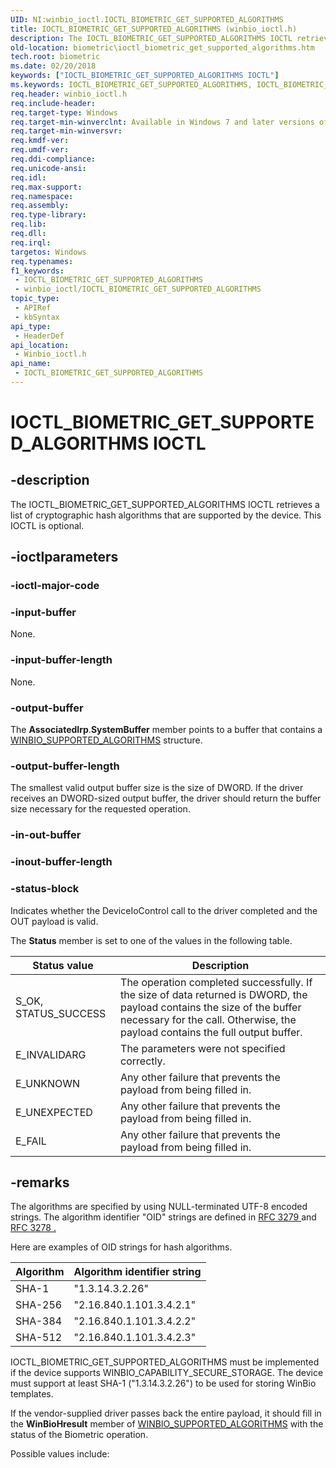 ```yaml
---
UID: NI:winbio_ioctl.IOCTL_BIOMETRIC_GET_SUPPORTED_ALGORITHMS
title: IOCTL_BIOMETRIC_GET_SUPPORTED_ALGORITHMS (winbio_ioctl.h)
description: The IOCTL_BIOMETRIC_GET_SUPPORTED_ALGORITHMS IOCTL retrieves a list of cryptographic hash algorithms that are supported by the device. This IOCTL is optional.
old-location: biometric\ioctl_biometric_get_supported_algorithms.htm
tech.root: biometric
ms.date: 02/20/2018
keywords: ["IOCTL_BIOMETRIC_GET_SUPPORTED_ALGORITHMS IOCTL"]
ms.keywords: IOCTL_BIOMETRIC_GET_SUPPORTED_ALGORITHMS, IOCTL_BIOMETRIC_GET_SUPPORTED_ALGORITHMS control, IOCTL_BIOMETRIC_GET_SUPPORTED_ALGORITHMS control code [Biometric Devices], biometric.ioctl_biometric_get_supported_algorithms, biometric_ref_64928d1a-978a-4bc9-8f4a-bac423c00133.xml, winbio_ioctl/IOCTL_BIOMETRIC_GET_SUPPORTED_ALGORITHMS
req.header: winbio_ioctl.h
req.include-header: 
req.target-type: Windows
req.target-min-winverclnt: Available in Windows 7 and later versions of Windows.
req.target-min-winversvr: 
req.kmdf-ver: 
req.umdf-ver: 
req.ddi-compliance: 
req.unicode-ansi: 
req.idl: 
req.max-support: 
req.namespace: 
req.assembly: 
req.type-library: 
req.lib: 
req.dll: 
req.irql: 
targetos: Windows
req.typenames: 
f1_keywords:
 - IOCTL_BIOMETRIC_GET_SUPPORTED_ALGORITHMS
 - winbio_ioctl/IOCTL_BIOMETRIC_GET_SUPPORTED_ALGORITHMS
topic_type:
 - APIRef
 - kbSyntax
api_type:
 - HeaderDef
api_location:
 - Winbio_ioctl.h
api_name:
 - IOCTL_BIOMETRIC_GET_SUPPORTED_ALGORITHMS
---
```


# IOCTL_BIOMETRIC_GET_SUPPORTED_ALGORITHMS IOCTL


## -description

The IOCTL_BIOMETRIC_GET_SUPPORTED_ALGORITHMS IOCTL retrieves a list of cryptographic hash algorithms that are supported by the device. This IOCTL is optional.

## -ioctlparameters

### -ioctl-major-code

### -input-buffer

None.

### -input-buffer-length

None.

### -output-buffer

The <b>AssociatedIrp</b>.<b>SystemBuffer</b> member points to a buffer that contains a <a href="/windows-hardware/drivers/ddi/winbio_ioctl/ns-winbio_ioctl-_winbio_supported_algorithms">WINBIO_SUPPORTED_ALGORITHMS</a> structure.

### -output-buffer-length

The smallest valid output buffer size is the size of DWORD.  If the driver receives an DWORD-sized output buffer, the driver should return the buffer size necessary for the requested operation.

### -in-out-buffer

### -inout-buffer-length

### -status-block

Indicates whether the DeviceIoControl call to the driver completed and the OUT payload is valid.

The <b>Status</b> member is set to one of the values in the following table.

|Status value|Description|
|--- |--- |
|S_OK, STATUS_SUCCESS|The operation completed successfully.  If the size of data returned is DWORD, the payload contains the size of the buffer necessary for the call.  Otherwise, the payload contains the full output buffer.|
|E_INVALIDARG|The parameters were not specified correctly.|
|E_UNKNOWN|Any other failure that prevents the payload from being filled in.|
|E_UNEXPECTED|Any other failure that prevents the payload from being filled in.|
|E_FAIL|Any other failure that prevents the payload from being filled in.|

## -remarks

The algorithms are specified by using NULL-terminated UTF-8 encoded strings.  The algorithm identifier "OID" strings are defined in <a href="https://go.microsoft.com/fwlink/p/?linkid=133011">RFC 3279 </a> and <a href="https://go.microsoft.com/fwlink/p/?linkid=133012">RFC 3278 </a><u>.</u>

Here are examples of OID strings for hash algorithms.

|Algorithm|Algorithm identifier string|
|--- |--- |
|SHA-1|"1.3.14.3.2.26"|
|SHA-256|"2.16.840.1.101.3.4.2.1"|
|SHA-384|"2.16.840.1.101.3.4.2.2"|
|SHA-512|"2.16.840.1.101.3.4.2.3"|


IOCTL_BIOMETRIC_GET_SUPPORTED_ALGORITHMS must be implemented if the device supports WINBIO_CAPABILITY_SECURE_STORAGE.  The device must support at least SHA-1 ("1.3.14.3.2.26") to be used for storing WinBio templates.

If the vendor-supplied driver passes back the entire payload, it should fill in the <b>WinBioHresult</b> member of <a href="/windows-hardware/drivers/ddi/winbio_ioctl/ns-winbio_ioctl-_winbio_supported_algorithms">WINBIO_SUPPORTED_ALGORITHMS</a> with the status of the Biometric operation.

Possible values include:

